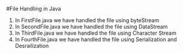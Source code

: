 #File Handling in Java

1.  In FirstFile.java we have handled the file using byteStream
2.  In SecondFile.java we have handled the file using DataStream
3.  In ThirdFile.java we have handled the file using Character Stream
4.  In FourthFile.java we have handled the file using Serialization and Desrailization
